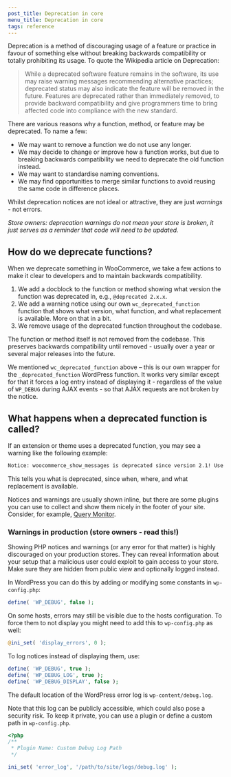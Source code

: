 ```yaml
---
post_title: Deprecation in core
menu_title: Deprecation in core
tags: reference
---
```


Deprecation is a method of discouraging usage of a feature or practice in favour of something else without breaking backwards compatibility or totally prohibiting its usage. To quote the Wikipedia article on Deprecation:

> While a deprecated software feature remains in the software, its use may raise warning messages recommending alternative practices; deprecated status may also indicate the feature will be removed in the future. Features are deprecated rather than immediately removed, to provide backward compatibility and give programmers time to bring affected code into compliance with the new standard.

There are various reasons why a function, method, or feature may be deprecated. To name a few:

- We may want to remove a function we do not use any longer.
- We may decide to change or improve how a function works, but due to breaking backwards compatibility we need to deprecate the old function instead.
- We may want to standardise naming conventions.
- We may find opportunities to merge similar functions to avoid reusing the same code in difference places.

Whilst deprecation notices are not ideal or attractive, they are just _warnings_ - not errors. 

_*Store owners:* deprecation warnings do not mean your store is broken, it just serves as a reminder that code will need to be updated._

## How do we deprecate functions?

When we deprecate something in WooCommerce, we take a few actions to make it clear to developers and to maintain backwards compatibility.

1. We add a docblock to the function or method showing what version the function was deprecated in, e.g., `@deprecated 2.x.x`.
2. We add a warning notice using our own `wc_deprecated_function` function that shows what version, what function, and what replacement is available. More on that in a bit.
3. We remove usage of the deprecated function throughout the codebase.

The function or method itself is not removed from the codebase. This preserves backwards compatibility until removed - usually over a year or several major releases into the future.

We mentioned `wc_deprecated_function` above – this is our own wrapper for the `_deprecated_function` WordPress function. It works very similar except for that it forces a log entry instead of displaying it - regardless of the value of `WP_DEBUG` during AJAX events - so that AJAX requests are not broken by the notice.

## What happens when a deprecated function is called?

If an extension or theme uses a deprecated function, you may see a warning like the following example:

```bash
Notice: woocommerce_show_messages is deprecated since version 2.1! Use wc_print_notices instead. in /srv/www/wordpress-default/wp-includes/functions.php on line 3783
```

This tells you what is deprecated, since when, where, and what replacement is available.

Notices and warnings are usually shown inline, but there are some plugins you can use to collect and show them nicely in the footer of your site. Consider, for example, [Query Monitor](https://wordpress.org/plugins/query-monitor/).

### Warnings in production (store owners - read this!)

Showing PHP notices and warnings (or any error for that matter) is highly discouraged on your production stores. They can reveal information about your setup that a malicious user could exploit to gain access to your store. Make sure they are hidden from public view and optionally logged instead.

In WordPress you can do this by adding or modifying some constants in `wp-config.php`:

```php
define( 'WP_DEBUG', false );
```

On some hosts, errors may still be visible due to the hosts configuration. To force them to not display you might need to add this to `wp-config.php` as well:

```php
@ini_set( 'display_errors', 0 );
```

To log notices instead of displaying them, use:

```php
define( 'WP_DEBUG', true );
define( 'WP_DEBUG_LOG', true );
define( 'WP_DEBUG_DISPLAY', false );
```

The default location of the WordPress error log is `wp-content/debug.log`.

Note that this log can be publicly accessible, which could also pose a security risk. To keep it private, you can use a plugin or define a custom path in `wp-config.php`.

```php
<?php
/**
 * Plugin Name: Custom Debug Log Path
 */

ini_set( 'error_log', '/path/to/site/logs/debug.log' );
```
